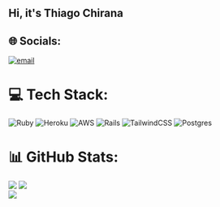 ## Hi, it's Thiago Chirana

## 🌐 Socials:
[![email](https://img.shields.io/badge/Email-D14836?logo=gmail&logoColor=white)](mailto:thiago@chirana.dev) 

# 💻 Tech Stack:
![Ruby](https://img.shields.io/badge/ruby-%23CC342D.svg?style=for-the-badge&logo=ruby&logoColor=white) ![Heroku](https://img.shields.io/badge/heroku-%23430098.svg?style=for-the-badge&logo=heroku&logoColor=white) ![AWS](https://img.shields.io/badge/AWS-%23FF9900.svg?style=for-the-badge&logo=amazon-aws&logoColor=white) ![Rails](https://img.shields.io/badge/rails-%23CC0000.svg?style=for-the-badge&logo=ruby-on-rails&logoColor=white) ![TailwindCSS](https://img.shields.io/badge/tailwindcss-%2338B2AC.svg?style=for-the-badge&logo=tailwind-css&logoColor=white) ![Postgres](https://img.shields.io/badge/postgres-%23316192.svg?style=for-the-badge&logo=postgresql&logoColor=white)
# 📊 GitHub Stats:
![](https://github-readme-stats.vercel.app/api/top-langs/?username=thiagochirana&theme=dark&hide_border=true&include_all_commits=true&count_private=true&layout=compact)
![](https://github-readme-stats.vercel.app/api?username=thiagochirana&theme=dark&hide_border=true&include_all_commits=true&count_private=true)<br/>
![](https://nirzak-streak-stats.vercel.app/?user=thiagochirana&theme=dark&hide_border=true)<br/>
